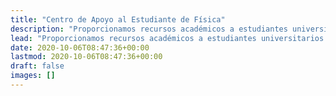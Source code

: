 ```yaml
---
title: "Centro de Apoyo al Estudiante de Física"
description: "Proporcionamos recursos académicos a estudiantes universitarios que afrontan los desafíos que se presenten durante el estudio de las ciencias físicas."
lead: "Proporcionamos recursos académicos a estudiantes universitarios que afrontan los desafíos que se presenten durante el estudio de las ciencias físicas."
date: 2020-10-06T08:47:36+00:00
lastmod: 2020-10-06T08:47:36+00:00
draft: false
images: []
---
```

